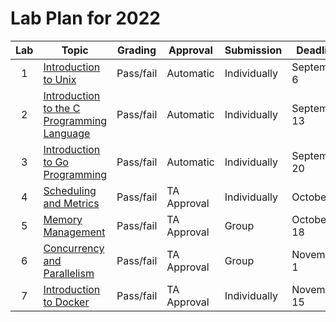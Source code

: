 # Lab Plan for 2022

| Lab | Topic                                                     | Grading          | Approval             | Submission              | Deadline          |
|:---:|-----------------------------------------------------------|------------------|----------------------|-------------------------|-------------------|
| 1 | [Introduction to Unix][1] | Pass/fail | Automatic | Individually | September 6 |
| 2 | [Introduction to the C Programming Language][2] | Pass/fail | Automatic | Individually | September 13 |
| 3 | [Introduction to Go Programming][3] | Pass/fail | Automatic | Individually | September 20 |
| 4 | [Scheduling and Metrics][4] | Pass/fail | TA Approval | Individually | October 4 |
| 5 | [Memory Management][5] | Pass/fail | TA Approval | Group | October 18 |
| 6 | [Concurrency and Parallelism][6] | Pass/fail | TA Approval | Group | November 1 |
| 7 | [Introduction to Docker][7] | Pass/fail | TA Approval | Individually | November 15 |

[1]: https://github.com/dat320-2022/assignments/tree/main/lab1
[2]: https://github.com/dat320-2022/assignments/tree/main/lab2
[3]: https://github.com/dat320-2022/assignments/tree/main/lab3
[4]: https://github.com/dat320-2022/assignments/tree/main/lab4
[5]: https://github.com/dat320-2022/assignments/tree/main/lab5
[6]: https://github.com/dat320-2022/assignments/tree/main/lab6
[7]: https://github.com/dat320-2022/assignments/tree/main/lab7
